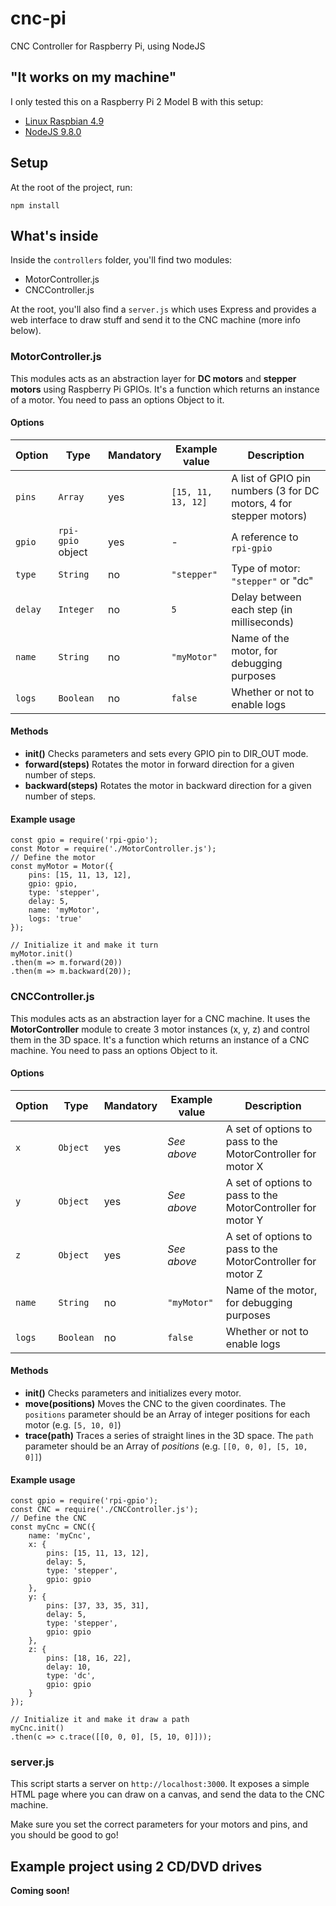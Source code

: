 
# cnc-pi

CNC Controller for Raspberry Pi, using NodeJS

## "It works on my machine"

I only tested this on a Raspberry Pi 2 Model B with this setup:

- [Linux Raspbian 4.9](https://www.raspberrypi.org/downloads/raspbian/)
- [NodeJS 9.8.0](https://nodejs.org/en/)

## Setup

At the root of the project, run:

`npm install`


## What's inside

Inside the `controllers` folder, you'll find two modules:

- MotorController.js
- CNCController.js

At the root, you'll also find a `server.js` which uses Express and provides a web interface to draw stuff and send it to the CNC machine (more info below).

### MotorController.js

This modules acts as an abstraction layer for **DC motors** and **stepper motors** using Raspberry Pi GPIOs. It's a function which returns an instance of a motor. You need to pass an options Object to it.

#### Options

| Option | Type | Mandatory |  Example value | Description |
|-|-|-|-|-|
|`pins`|`Array`|yes|`[15, 11, 13, 12]`|A list of GPIO pin numbers (3 for DC motors, 4 for stepper motors)|
|`gpio`|`rpi-gpio` object|yes| - |A reference to `rpi-gpio`|
|`type`|`String`|no| `"stepper"` |Type of motor: `"stepper"` or "dc"|
|`delay`|`Integer`|no| `5` |Delay between each step (in milliseconds)|
|`name`|`String`|no| `"myMotor"` |Name of the motor, for debugging purposes|
|`logs`|`Boolean`|no| `false` |Whether or not to enable logs|

#### Methods

- **init()**
  Checks parameters and sets every GPIO pin to DIR_OUT mode.
- **forward(steps)**
  Rotates the motor in forward direction for a given number of steps.
- **backward(steps)**
  Rotates the motor in backward direction for a given number of steps.

#### Example usage

```
const gpio = require('rpi-gpio');
const Motor = require('./MotorController.js');
// Define the motor
const myMotor = Motor({
	pins: [15, 11, 13, 12],
	gpio: gpio,
	type: 'stepper',
	delay: 5,
	name: 'myMotor',
	logs: 'true'
});

// Initialize it and make it turn
myMotor.init()
.then(m => m.forward(20))
.then(m => m.backward(20));
```

### CNCController.js

This modules acts as an abstraction layer for a CNC machine. It uses the **MotorController** module to create 3 motor instances (x, y, z) and control them in the 3D space. It's a function which returns an instance of a CNC machine. You need to pass an options Object to it.

#### Options

| Option | Type | Mandatory |  Example value | Description |
|-|-|-|-|-|
|`x`|`Object`|yes| *See above* |A set of options to pass to the MotorController for motor X|
|`y`|`Object`|yes| *See above* |A set of options to pass to the MotorController for motor Y|
|`z`|`Object`|yes| *See above* |A set of options to pass to the MotorController for motor Z|
|`name`|`String`|no| `"myMotor"` |Name of the motor, for debugging purposes|
|`logs`|`Boolean`|no| `false` |Whether or not to enable logs|

#### Methods

- **init()**
  Checks parameters and initializes every motor.
- **move(positions)**
  Moves the CNC to the given coordinates. The `positions` parameter should be an Array of integer positions for each motor (e.g. `[5, 10, 0]`)
- **trace(path)**
  Traces a series of straight lines in the 3D space. The `path` parameter should be an Array of *positions* (e.g. `[[0, 0, 0], [5, 10, 0]]`)

#### Example usage

```
const gpio = require('rpi-gpio');
const CNC = require('./CNCController.js');
// Define the CNC
const myCnc = CNC({
	name: 'myCnc',
	x: {
		pins: [15, 11, 13, 12],
		delay: 5,
		type: 'stepper',
		gpio: gpio
	},
	y: {
		pins: [37, 33, 35, 31],
		delay: 5,
		type: 'stepper',
		gpio: gpio
	},
	z: {
		pins: [18, 16, 22],
		delay: 10,
		type: 'dc',
		gpio: gpio
	}
});

// Initialize it and make it draw a path
myCnc.init()
.then(c => c.trace([[0, 0, 0], [5, 10, 0]]));
```

### server.js

This script starts a server on `http://localhost:3000`. It exposes a simple HTML page where you can draw on a canvas, and send the data to the CNC machine.

Make sure you set the correct parameters for your motors and pins, and you should be good to go!

## Example project using 2 CD/DVD drives

**Coming soon!**